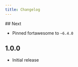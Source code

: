 ```yaml
---
title: Changelog
---
```


## Next
-   Pinned fortawesome to `~6.4.0`

## 1.0.0

-   Initial release
